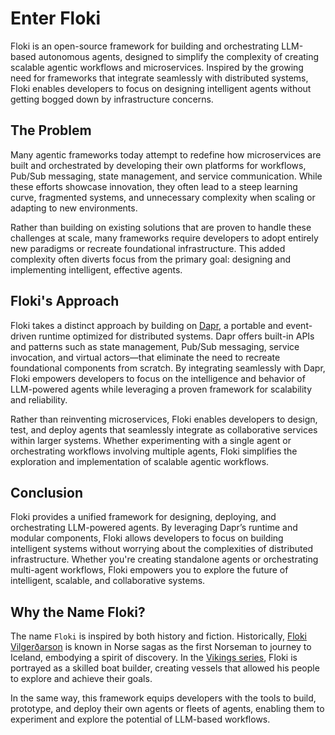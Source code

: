 # Enter Floki

Floki is an open-source framework for building and orchestrating LLM-based autonomous agents, designed to simplify the complexity of creating scalable agentic workflows and microservices. Inspired by the growing need for frameworks that integrate seamlessly with distributed systems, Floki enables developers to focus on designing intelligent agents without getting bogged down by infrastructure concerns.

## The Problem

Many agentic frameworks today attempt to redefine how microservices are built and orchestrated by developing their own platforms for workflows, Pub/Sub messaging, state management, and service communication. While these efforts showcase innovation, they often lead to a steep learning curve, fragmented systems, and unnecessary complexity when scaling or adapting to new environments.

Rather than building on existing solutions that are proven to handle these challenges at scale, many frameworks require developers to adopt entirely new paradigms or recreate foundational infrastructure. This added complexity often diverts focus from the primary goal: designing and implementing intelligent, effective agents.

## Floki's Approach

Floki takes a distinct approach by building on [Dapr](https://dapr.io/), a portable and event-driven runtime optimized for distributed systems. Dapr offers built-in APIs and patterns such as state management, Pub/Sub messaging, service invocation, and virtual actors—that eliminate the need to recreate foundational components from scratch. By integrating seamlessly with Dapr, Floki empowers developers to focus on the intelligence and behavior of LLM-powered agents while leveraging a proven framework for scalability and reliability.

Rather than reinventing microservices, Floki enables developers to design, test, and deploy agents that seamlessly integrate as collaborative services within larger systems. Whether experimenting with a single agent or orchestrating workflows involving multiple agents, Floki simplifies the exploration and implementation of scalable agentic workflows.

## Conclusion

Floki provides a unified framework for designing, deploying, and orchestrating LLM-powered agents. By leveraging Dapr’s runtime and modular components, Floki allows developers to focus on building intelligent systems without worrying about the complexities of distributed infrastructure. Whether you're creating standalone agents or orchestrating multi-agent workflows, Floki empowers you to explore the future of intelligent, scalable, and collaborative systems.

## Why the Name Floki?

The name `Floki` is inspired by both history and fiction. Historically, [Floki Vilgerðarson](https://en.wikipedia.org/wiki/Hrafna-Fl%C3%B3ki_Vilger%C3%B0arson) is known in Norse sagas as the first Norseman to journey to Iceland, embodying a spirit of discovery. In the [Vikings series](https://en.wikipedia.org/wiki/Vikings_(2013_TV_series)), Floki is portrayed as a skilled boat builder, creating vessels that allowed his people to explore and achieve their goals.

In the same way, this framework equips developers with the tools to build, prototype, and deploy their own agents or fleets of agents, enabling them to experiment and explore the potential of LLM-based workflows.